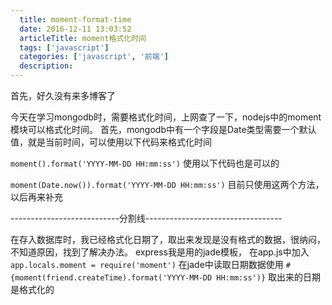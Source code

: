 ```yaml
---
  title: moment-format-time
  date: 2016-12-11 13:03:52
  articleTitle: moment格式化时间
  tags: ['javascript']
  categories: ['javascript', '前端']
  description:
---
```



首先，好久没有来多博客了

今天在学习mongodb时，需要格式化时间，上网查了一下，nodejs中的moment模块可以格式化时间。
首先，mongodb中有一个字段是Date类型需要一个默认值，就是当前时间，可以使用以下代码来格式化时间

`moment().format('YYYY-MM-DD HH:mm:ss')`
 使用以下代码也是可以的


`moment(Date.now()).format('YYYY-MM-DD HH:mm:ss')`
目前只使用这两个方法，以后再来补充

---------------------------分割线----------------------------------

在存入数据库时，我已经格式化日期了，取出来发现是没有格式的数据，很纳闷，不知道原因，找到了解决办法。
express我是用的jade模板，
在app.js中加入
`app.locals.moment = require('moment')`
在jade中读取日期数据使用
`#{moment(friend.createTime).format('YYYY-MM-DD HH:mm:ss')}`
取出来的日期是格式化的



